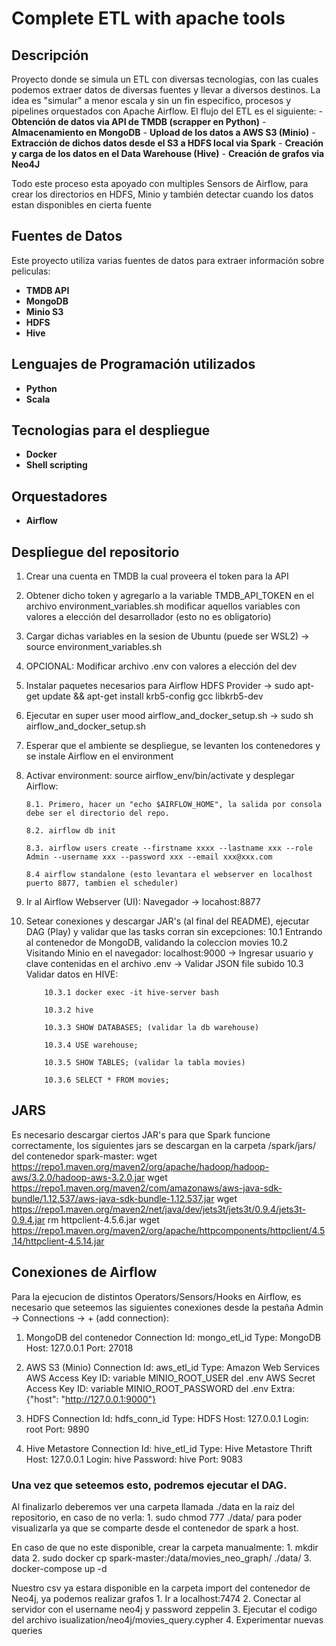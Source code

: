 # Complete ETL with apache tools

## Descripción
Proyecto donde se simula un ETL con diversas tecnologias, con las cuales podemos extraer datos de diversas fuentes y llevar a diversos destinos.
La idea es "simular" a menor escala y sin un fin especifico, procesos y pipelines orquestados con Apache Airflow. 
El flujo del ETL es el siguiente:
    - **Obtención de datos via API de TMDB (scrapper en Python)**
    - **Almacenamiento en MongoDB**
    - **Upload de los datos a AWS S3 (Minio)**
    - **Extracción de dichos datos desde el S3 a HDFS local via Spark**
    - **Creación y carga de los datos en el Data Warehouse (Hive)**
    - **Creación de grafos via Neo4J**
    
Todo este proceso esta apoyado con multiples Sensors de Airflow, para crear los directorios en HDFS, Minio y también detectar cuando
los datos estan disponibles en cierta fuente

## Fuentes de Datos
Este proyecto utiliza varias fuentes de datos para extraer información sobre peliculas:

- **TMDB API**
- **MongoDB**
- **Minio S3**
- **HDFS**
- **Hive**

## Lenguajes de Programación utilizados
- **Python**
- **Scala**

## Tecnologias para el despliegue
- **Docker**
- **Shell scripting**

## Orquestadores
- **Airflow**


## Despliegue del repositorio ##
1. Crear una cuenta en TMDB la cual proveera el token para la API
2. Obtener dicho token y agregarlo a la variable TMDB_API_TOKEN en el archivo environment_variables.sh
    modificar aquellos variables con valores a elección del desarrollador (esto no es obligatorio)
3. Cargar dichas variables en la sesion de Ubuntu (puede ser WSL2) -> source environment_variables.sh
4. OPCIONAL: Modificar archivo .env con valores a elección del dev
5. Instalar paquetes necesarios para Airflow HDFS Provider -> sudo apt-get update && apt-get install krb5-config gcc libkrb5-dev
6. Ejecutar en super user mood airflow_and_docker_setup.sh -> sudo sh airflow_and_docker_setup.sh
7. Esperar que el ambiente se despliegue, se levanten los contenedores y se instale Airflow en el environment
8. Activar environment: source airflow_env/bin/activate y desplegar Airflow:

       8.1. Primero, hacer un "echo $AIRFLOW_HOME", la salida por consola debe ser el directorio del repo.

       8.2. airflow db init

       8.3. airflow users create --firstname xxxx --lastname xxx --role Admin --username xxx --password xxx --email xxx@xxx.com

       8.4 airflow standalone (esto levantara el webserver en localhost puerto 8877, tambien el scheduler) 

9.  Ir al Airflow Webserver (UI): Navegador -> locahost:8877
10. Setear conexiones y descargar JAR's (al final del README), ejecutar DAG (Play) y validar que las tasks corran sin excepciones:
    10.1 Entrando al contenedor de MongoDB, validando la coleccion movies
    10.2 Visitando Minio en el navegador: localhost:9000 -> Ingresar usuario y clave contenidas en el archivo .env -> Validar JSON file     subido
    10.3 Validar datos en HIVE:

            10.3.1 docker exec -it hive-server bash

            10.3.2 hive

            10.3.3 SHOW DATABASES; (validar la db warehouse)

            10.3.4 USE warehouse;

            10.3.5 SHOW TABLES; (validar la tabla movies)

            10.3.6 SELECT * FROM movies;


## JARS ###
Es necesario descargar ciertos JAR's para que Spark funcione correctamente, los siguientes jars se descargan en la carpeta
/spark/jars/ del contenedor spark-master:
wget https://repo1.maven.org/maven2/org/apache/hadoop/hadoop-aws/3.2.0/hadoop-aws-3.2.0.jar
wget https://repo1.maven.org/maven2/com/amazonaws/aws-java-sdk-bundle/1.12.537/aws-java-sdk-bundle-1.12.537.jar
wget https://repo1.maven.org/maven2/net/java/dev/jets3t/jets3t/0.9.4/jets3t-0.9.4.jar
rm httpclient-4.5.6.jar
wget https://repo1.maven.org/maven2/org/apache/httpcomponents/httpclient/4.5.14/httpclient-4.5.14.jar

## Conexiones de Airflow ###
Para la ejecucion de distintos Operators/Sensors/Hooks en Airflow, es necesario que seteemos las siguientes conexiones
desde la pestaña Admin -> Connections -> + (add connection):

1. MongoDB del contenedor
    Connection Id: mongo_etl_id
    Type: MongoDB
    Host: 127.0.0.1
    Port: 27018

2. AWS S3 (Minio)
    Connection Id: aws_etl_id
    Type: Amazon Web Services
    AWS Access Key ID: variable MINIO_ROOT_USER del .env
    AWS Secret Access Key ID: variable MINIO_ROOT_PASSWORD del .env
    Extra: {"host": "http://127.0.0.1:9000"}

3. HDFS
    Connection Id: hdfs_conn_id
    Type: HDFS
    Host: 127.0.0.1
    Login: root
    Port: 9890

4. Hive Metastore
    Connection Id: hive_etl_id
    Type: Hive Metastore Thrift
    Host: 127.0.0.1
    Login: hive
    Password: hive
    Port: 9083

### Una vez que seteemos esto, podremos ejecutar el DAG. ###
Al finalizarlo deberemos ver una carpeta llamada ./data en la raiz del repositorio, en caso de no verla:
    1. sudo chmod 777 ./data/ para poder visualizarla ya que se comparte desde el contenedor de spark a host.

En caso de que no este disponible, crear la carpeta manualmente:
    1. mkdir data
    2. sudo docker cp spark-master:/data/movies_neo_graph/ ./data/
    3. docker-compose up -d

Nuestro csv ya estara disponible en la carpeta import del contenedor de Neo4j, ya podemos realizar grafos
    1. Ir a localhost:7474
    2. Conectar al servidor con el username neo4j y password zeppelin
    3. Ejecutar el codigo del archivo isualization/neo4j/movies_query.cypher
    4. Experimentar nuevas queries
